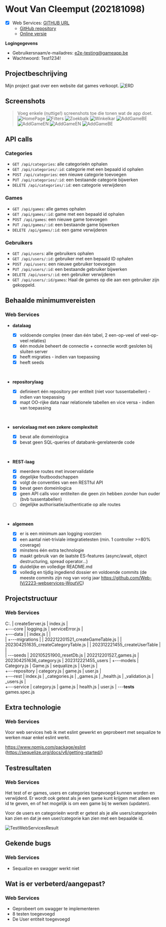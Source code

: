 # Wout Van Cleemput (202181098)

- [X] Web Services: [GITHUB URL](https://github.com/Web-IV/2324-webservices-WoutVC)
  - [GitHub repository](github.com/HOGENT-Web)
  - [Online versie](github.com/HOGENT-Web)

**Logingegevens**

- Gebruikersnaam/e-mailadres: e2e-testing@gameapp.be
- Wachtwoord: Test1234!


## Projectbeschrijving

Mijn project gaat over een website dat games verkoopt. ![ERD](ERD.png)


## Screenshots

> Voeg enkele (nuttige!) screenshots toe die tonen wat de app doet.
![HomePage](ScreenshotHomePage.png)
![Filters](ScreenshotHomePageFilter.png)
![Zoekbalk](ScreenshotHomePageSearch.png)
![Winkelkar](ScreenshotWinkelkar.png)
![AddGameBE](ScreenshotAddGamePageBE.png)
![AddGameEN](ScreenshotAddGamePageEN.png)
![AddGameEN](ScreenshotAddGamePageErrorsEN.png)
![AddGameBE](ScreenshotAddGamePageErrorsBE.png)

## API calls

### Categories

- `GET /api/categories`: alle categorieën ophalen
- `GET /api/categories/:id`: categorie met een bepaald id ophalen
- `POST /api/categories`: een nieuwe categorie toevoegen
- `PUT /api/categories/:id`: een bestaande categorie bijwerken
- `DELETE /api/categories/:id`: een categorie verwijderen

### Games

- `GET /api/games`: alle games ophalen
- `GET /api/games/:id`: game met een bepaald id ophalen
- `POST /api/games`: een nieuwe game toevoegen
- `PUT /api/games/:id`: een bestaande game bijwerken
- `DELETE /api/games/:id`: een game verwijderen

### Gebruikers

- `GET /api/users`: alle gebruikers ophalen
- `GET /api/users/:id`: gebruiker met een bepaald ID ophalen
- `POST /api/users`: een nieuwe gebruiker toevoegen
- `PUT /api/users/:id`: een bestaande gebruiker bijwerken
- `DELETE /api/users/:id`: een gebruiker verwijderen
- `GET /api/users/:id/games`: Haal de games op die aan een gebruiker zijn gekoppeld.
  

## Behaalde minimumvereisten

### Web Services

- **datalaag**

  - [X] voldoende complex (meer dan één tabel, 2 een-op-veel of veel-op-veel relaties)
  - [X] één module beheert de connectie + connectie wordt gesloten bij sluiten server
  - [X] heeft migraties - indien van toepassing
  - [X] heeft seeds
<br />

- **repositorylaag**

  - [X] definieert één repository per entiteit (niet voor tussentabellen) - indien van toepassing
  - [X] mapt OO-rijke data naar relationele tabellen en vice versa - indien van toepassing
<br />

- **servicelaag met een zekere complexiteit**

  - [X] bevat alle domeinlogica
  - [X] bevat geen SQL-queries of databank-gerelateerde code
<br />

- **REST-laag**

  - [X] meerdere routes met invoervalidatie
  - [X] degelijke foutboodschappen
  - [X] volgt de conventies van een RESTful API
  - [X] bevat geen domeinlogica
  - [X] geen API calls voor entiteiten die geen zin hebben zonder hun ouder (bvb tussentabellen)
  - [ ] degelijke authorisatie/authenticatie op alle routes
<br />

- **algemeen**

  - [X] er is een minimum aan logging voorzien
  - [X] een aantal niet-triviale integratietesten (min. 1 controller >=80% coverage)
  - [X] minstens één extra technologie
  - [X] maakt gebruik van de laatste ES-features (async/await, object destructuring, spread operator...)
  - [X] duidelijke en volledige README.md
  - [X] volledig en tijdig ingediend dossier en voldoende commits (de meeste commits zijn nog van vorig jaar https://github.com/Web-IV/2223-webservices-WoutVC)

## Projectstructuur

### Web Services

C:.
|   createServer.js
|   index.js
|   
+---core
|       logging.js
|       serviceError.js
|       
+---data
|   |   index.js
|   |   
|   +---migrations
|   |       202212201521_createGameTable.js
|   |       202304251635_createCategoryTable.js
|   |       202312221455_createUserTable
|   |       
|   \---seeds
|           202105251900_resetDb.js
|           202212201527_games.js
|           202304251636_category.js
|           202312221455_users
|
+---models
|       Category.js
|       Game.js
|       sequalize.js
|       User.js
|       
+---repository
|       category.js
|       game.js
|       user.js
|       
+---rest
|       index.js
|       _categories.js
|       _games.js
|       _health.js
|       _validation.js
|       _users.js
|       
+---service
|       category.js
|       game.js
|       health.js
|       user.js
|
\---__tests__
        games.spec.js

## Extra technologie

### Web Services

Voor web services heb ik met eslint gewerkt en geprobeert met sequalize te werken maar enkel eslint werkt.

https://www.npmjs.com/package/eslint
(https://sequelize.org/docs/v6/getting-started/)

## Testresultaten


### Web Services

Het test of er games, users en categories toegevoegd kunnen worden en verwijderd.
Er wordt ook getest als je een game kunt krijgen met alleen een id te geven,
en of het mogelijk is om een game bij te werken (updaten).

Voor de users en categorieën wordt er getest als je alle users/categorieën kan zien en dat je een user/categorie kan zien met een bepaalde id.

![TestWebServicesResult](TestWebServicesResult.png)

## Gekende bugs

### Web Services

- Sequalize en swagger werkt niet

## Wat is er verbeterd/aangepast?

### Web Services

- Geprobeert om swagger te implementeren
- 8 testen toegevoegd
- De User entiteit toegevoegd
